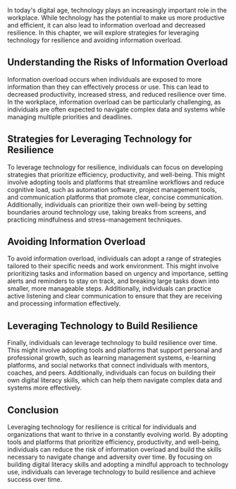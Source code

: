 
In today's digital age, technology plays an increasingly important role in the workplace. While technology has the potential to make us more productive and efficient, it can also lead to information overload and decreased resilience. In this chapter, we will explore strategies for leveraging technology for resilience and avoiding information overload.

Understanding the Risks of Information Overload
-----------------------------------------------

Information overload occurs when individuals are exposed to more information than they can effectively process or use. This can lead to decreased productivity, increased stress, and reduced resilience over time. In the workplace, information overload can be particularly challenging, as individuals are often expected to navigate complex data and systems while managing multiple priorities and deadlines.

Strategies for Leveraging Technology for Resilience
---------------------------------------------------

To leverage technology for resilience, individuals can focus on developing strategies that prioritize efficiency, productivity, and well-being. This might involve adopting tools and platforms that streamline workflows and reduce cognitive load, such as automation software, project management tools, and communication platforms that promote clear, concise communication. Additionally, individuals can prioritize their own well-being by setting boundaries around technology use, taking breaks from screens, and practicing mindfulness and stress-management techniques.

Avoiding Information Overload
-----------------------------

To avoid information overload, individuals can adopt a range of strategies tailored to their specific needs and work environment. This might involve prioritizing tasks and information based on urgency and importance, setting alerts and reminders to stay on track, and breaking large tasks down into smaller, more manageable steps. Additionally, individuals can practice active listening and clear communication to ensure that they are receiving and processing information effectively.

Leveraging Technology to Build Resilience
-----------------------------------------

Finally, individuals can leverage technology to build resilience over time. This might involve adopting tools and platforms that support personal and professional growth, such as learning management systems, e-learning platforms, and social networks that connect individuals with mentors, coaches, and peers. Additionally, individuals can focus on building their own digital literacy skills, which can help them navigate complex data and systems more effectively.

Conclusion
----------

Leveraging technology for resilience is critical for individuals and organizations that want to thrive in a constantly evolving world. By adopting tools and platforms that prioritize efficiency, productivity, and well-being, individuals can reduce the risk of information overload and build the skills necessary to navigate change and adversity over time. By focusing on building digital literacy skills and adopting a mindful approach to technology use, individuals can leverage technology to build resilience and achieve success over time.
